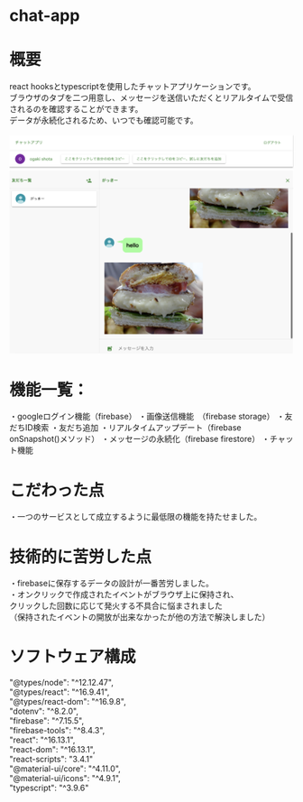 # chat-app<br />
# 概要<br/>
react hooksとtypescriptを使用したチャットアプリケーションです。<br />
ブラウザのタブを二つ用意し、メッセージを送信いただくとリアルタイムで受信されるのを確認することができます。<br />
データが永続化されるため、いつでも確認可能です。<br />
<br />
<img src="./スクリーンショット 2020-07-15 2.59.44.png" width="600px"><br />
# 機能一覧：<br />
・googleログイン機能（firebase）
・画像送信機能　（firebase storage）
・友だちID検索
・友だち追加
・リアルタイムアップデート（firebase onSnapshot()メソッド）
・メッセージの永続化（firebase firestore）
・チャット機能

# こだわった点<br />
・一つのサービスとして成立するように最低限の機能を持たせました。<br />

# 技術的に苦労した点<br />
・firebaseに保存するデータの設計が一番苦労しました。<br />
・オンクリックで作成されたイベントがブラウザ上に保持され、<br />
クリックした回数に応じて発火する不具合に悩まされました<br />
（保持されたイベントの開放が出来なかったが他の方法で解決しました）<br />

# ソフトウェア構成<br />
   "@types/node": "^12.12.47",<br />
    "@types/react": "^16.9.41",<br />
    "@types/react-dom": "^16.9.8",<br />
    "dotenv": "^8.2.0",<br />
    "firebase": "^7.15.5",<br />
    "firebase-tools": "^8.4.3",<br />
    "react": "^16.13.1",<br />
    "react-dom": "^16.13.1",<br />
    "react-scripts": "3.4.1"<br />
    "@material-ui/core": "^4.11.0",<br />
    "@material-ui/icons": "^4.9.1",<br />
    "typescript": "^3.9.6"<br />
